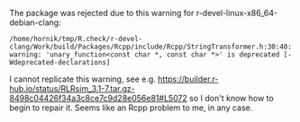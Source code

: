 The package was rejected due to this warning for r-devel-linux-x86_64-debian-clang:

```
/home/hornik/tmp/R.check/r-devel-clang/Work/build/Packages/Rcpp/include/Rcpp/StringTransformer.h:30:40: warning: 'unary_function<const char *, const char *>' is deprecated [-Wdeprecated-declarations] 
```

I cannot replicate this warning, see e.g.
https://builder.r-hub.io/status/RLRsim_3.1-7.tar.gz-8498c04426f34a3c8ce7c9d28e056e81#L5072
so I don't know how to begin to repair it.
Seems like an Rcpp problem to me, in any case. 


